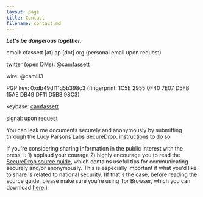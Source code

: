 ```yaml
---
layout: page
title: Contact
filename: contact.md
---
```

***Let's be dangerous together.***

email: cfassett [at] ap [dot] org (personal email upon request)

twitter (open DMs): [@camfassett](https://twitter.com/camfassett/)

wire: @camill3

PGP key: 0xdb49df11d5b398c3 (fingerprint: 1C5E 2955 0F40 7E07 D5FB 15AE DB49 DF11 D5B3 98C3)

keybase: [camfassett](https://keybase.io/camfassett)

signal: upon request

You can leak me documents securely and anonymously by submitting through the Lucy Parsons Labs SecureDrop. [instructions to do so](https://lucyparsonslabs.com/securedrop/)

If you're considering sharing information in the public interest with the press, I: 1) applaud your courage 2) highly encourage you to read the [SecureDrop source guide](https://docs.securedrop.org/en/stable/source.html), which contains useful tips for communicating securely and/or anonymously. This is especially important if what you'd like to share is related to national security. (If that's the case, before reading the source guide, please make sure you're using Tor Browser, which you can download [here](https://torproject.org).)

